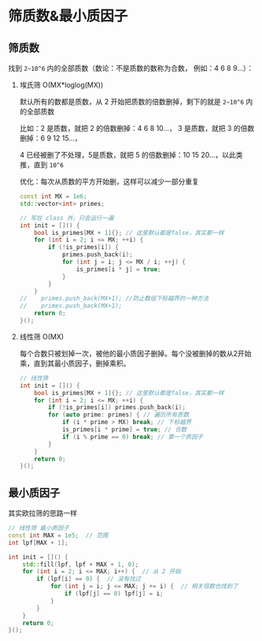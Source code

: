 # 筛质数&最小质因子

## 筛质数

找到 `2~10^6` 内的全部质数（数论：不是质数的数称为合数， 例如：4 6 8 9...）：

1. 埃氏筛 O(MX*loglog(MX))

    默认所有的数都是质数，从 2 开始把质数的倍数删掉，剩下的就是 `2~10^6` 内的全部质数

    比如：2 是质数，就把 2 的倍数删掉：4 6 8 10...， 3 是质数，就把 3 的倍数删掉：6 9 12 15...，

    4 已经被删了不处理，5是质数，就把 5 的倍数删掉：10 15 20...，以此类推，直到 `10^6`

    优化：每次从质数的平方开始删，这样可以减少一部分重复

    ```C++
    const int MX = 1e6;
    std::vector<int> primes;
    
    // 写在 class 外，只会运行一遍
    int init = []() {
        bool is_primes[MX + 1]{}; // 这里默认都是false，其实都一样
        for (int i = 2; i <= MX; ++i) {
            if (!is_primes[i]) {
                primes.push_back(i);
                for (int j = i; j <= MX / i; ++j) {
                    is_primes[i * j] = true;
                }
            }
        }
    //    primes.push_back(MX+1); //防止数组下标越界的一种方法
    //    primes.push_back(MX+1);
        return 0;
    }();
    ```

2. 线性筛 O(MX)

    每个合数只被划掉一次，被他的最小质因子删掉。每个没被删掉的数从2开始乘，直到其最小质因子，删掉乘积。

    ```C++
    // 线性筛
    int init = []() {
        bool is_primes[MX + 1]{}; // 这里默认都是false，其实都一样
        for (int i = 2; i <= MX; ++i) {
            if (!is_primes[i]) primes.push_back(i);
            for (auto prime: primes) { // 遍历所有质数
                if (i * prime > MX) break; // 下标越界
                is_primes[i * prime] = true; // 合数
                if (i % prime == 0) break; // 第一个质因子
            }
        }
        return 0;
    }();
    ```

## 最小质因子

其实欧拉筛的思路一样

```c++
// 线性筛 最小质因子
const int MAX = 1e5;  // 范围
int lpf[MAX + 1];

int init = []() {
    std::fill(lpf, lpf + MAX + 1, 0);
    for (int i = 2; i <= MAX; i++) {  // 从 2 开始
        if (lpf[i] == 0) {  // 没有找过
            for (int j = i; j <= MAX; j += i) {  // 相关倍数也找到了
                if (lpf[j] == 0) lpf[j] = i;
            }
        }
    }
    return 0;
}();
```

